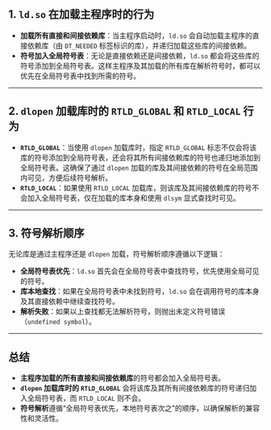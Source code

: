 ## 1. `ld.so` 在加载主程序时的行为

- **加载所有直接和间接依赖库**：当主程序启动时，`ld.so` 会自动加载主程序的直接依赖库（由 `DT_NEEDED` 标签标识的库），并递归加载这些库的间接依赖。
- **符号加入全局符号表**：无论是直接依赖还是间接依赖，`ld.so` 都会将这些库的符号添加到全局符号表。这样主程序及其加载的所有库在解析符号时，都可以优先在全局符号表中找到所需的符号。

---

## 2. `dlopen` 加载库时的 `RTLD_GLOBAL` 和 `RTLD_LOCAL` 行为

- **`RTLD_GLOBAL`**：当使用 `dlopen` 加载库时，指定 `RTLD_GLOBAL` 标志不仅会将该库的符号添加到全局符号表，还会将其所有间接依赖库的符号也递归地添加到全局符号表。这确保了通过 `dlopen` 加载的库及其间接依赖的符号在全局范围内可见，方便后续符号解析。
- **`RTLD_LOCAL`**：如果使用 `RTLD_LOCAL` 加载库，则该库及其间接依赖库的符号不会加入全局符号表，仅在加载的库本身和使用 `dlsym` 显式查找时可见。

---

## 3. 符号解析顺序

无论库是通过主程序还是 `dlopen` 加载，符号解析顺序遵循以下逻辑：

- **全局符号表优先**：`ld.so` 首先会在全局符号表中查找符号，优先使用全局可见的符号。
- **库本地查找**：如果在全局符号表中未找到符号，`ld.so` 会在调用符号的库本身及其直接依赖中继续查找符号。
- **解析失败**：如果以上查找都无法解析符号，则抛出未定义符号错误（`undefined symbol`）。

---

## 总结

- **主程序加载的所有直接和间接依赖库**的符号都会加入全局符号表。
- **`dlopen` 加载库时的 `RTLD_GLOBAL`** 会将该库及其所有间接依赖库的符号递归加入全局符号表，而 `RTLD_LOCAL` 则不会。
- **符号解析**遵循“全局符号表优先，本地符号表次之”的顺序，以确保解析的兼容性和灵活性。

